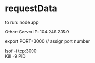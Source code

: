 # requestData

to run:
node app




Other:
Server IP: 104.248.235.9  
  
export PORT=3000  // assign port number  
  
lsof -i tcp:3000  
Kill -9 PID
